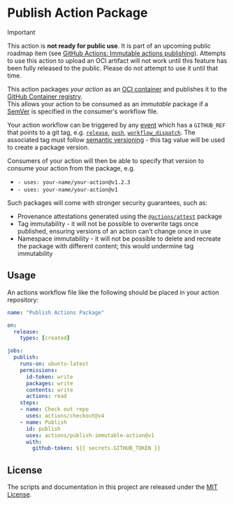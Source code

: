 # Publish Action Package

> [!IMPORTANT]
> This action is **not ready for public use**. It is part of an upcoming public roadmap item (see [GitHub Actions: Immutable actions publishing](https://github.com/github/roadmap/issues/592)).
> Attempts to use this action to upload an OCI artifact will not work until this feature has been fully released to the public. Please do not attempt to use it until that time.

This action packages _your action_ as an [OCI container](https://opencontainers.org/) and publishes it to the [GitHub Container registry](https://ghcr.io).      
    This allows your action to be consumed as an _immutable_ package if a [SemVer](https://semver.org/) is specified in the consumer's workflow file.

Your action workflow can be triggered by any [event](https://docs.github.com/en/actions/using-workflows/events-that-trigger-workflows) which has a `GITHUB_REF` that points to a git tag, e.g. [`release`](https://docs.github.com/en/actions/using-workflows/events-that-trigger-workflows#release), [`push`](https://docs.github.com/en/actions/using-workflows/events-that-trigger-workflows#push), [`workflow_dispatch`](https://docs.github.com/en/actions/using-workflows/events-that-trigger-workflows#workflow_dispatch). The associated tag must follow [semantic versioning](https://semver.org/) - this tag value will be used to create a package version. 

Consumers of your action will then be able to specify that version to consume your action from the package, e.g. 

* `- uses: your-name/your-action@v1.2.3`
* `- uses: your-name/your-action@v1`

Such packages will come with stronger security guarantees, such as:

* Provenance attestations generated using the [`@actions/attest`](https://github.com/actions/toolkit/tree/main/packages/attest) package
* Tag immutability - it will not be possible to overwrite tags once published, ensuring versions of an action can't change once in use
* Namespace immutability - it will not be possible to delete and recreate the package with different content; this would undermine tag immutability

## Usage

An actions workflow file like the following should be placed in your action repository: 

<!-- start usage -->
```yaml
name: "Publish Actions Package"

on:
  release:
    types: [created]

jobs:
  publish:
    runs-on: ubuntu-latest
    permissions:
      id-token: write
      packages: write
      contents: write 
      actions: read 
    steps:
    - name: Check out repo
      uses: actions/checkout@v4
    - name: Publish
      id: publish
      uses: actions/publish-immutable-action@v1
      with:
        github-token: ${{ secrets.GITHUB_TOKEN }}
```
<!-- end usage -->

## License

The scripts and documentation in this project are released under the [MIT License](LICENSE).
